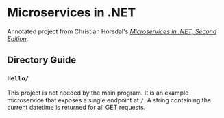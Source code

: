 # Microservices in .NET

Annotated project from Christian Horsdal's [_Microservices in .NET, Second Edition_](https://www.manning.com/books/microservices-in-net-second-edition).

## Directory Guide

### `Hello/`

This project is not needed by the main program. It is an example microservice that exposes a single endpoint at `/`. A string containing the current datetime is returned for all GET requests.
